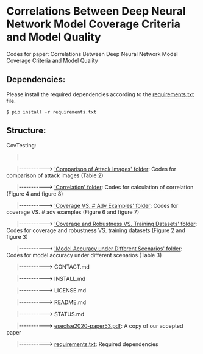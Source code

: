 # Correlations Between Deep Neural Network Model Coverage Criteria and Model Quality

Codes for paper: Correlations Between Deep Neural Network Model Coverage Criteria and Model Quality

## Dependencies:

Please install the required dependencies according to the [requirements.txt](https://github.com/DNNTesting/CovTesting/blob/master/requirements.txt) file. 

```$ pip install -r requirements.txt```

## Structure:

CovTesting:

&emsp;&emsp;|

&emsp;&emsp;|-----------> ['Comparison of Attack Images' folder](https://github.com/DNNTesting/CovTesting/tree/master/Comparison%20of%20Attack%20Images): Codes for comparison of attack images (Table 2)

&emsp;&emsp;|-----------> ['Correlation' folder](https://github.com/DNNTesting/CovTesting/tree/master/Correlation): Codes for calculation of correlation (Figure 4 and figure 8)

&emsp;&emsp;|-----------> ['Coverage VS. # Adv Examples' folder](https://github.com/DNNTesting/CovTesting/tree/master/Coverage%20VS.%20%23%20Adv%20Examples): Codes for coverage VS. # adv examples (Figure 6 and figure 7)

&emsp;&emsp;|-----------> ['Coverage and Robustness VS. Training Datasets' folder](https://github.com/DNNTesting/CovTesting/tree/master/Coverage%20and%20Robustness%20VS.%20Training%20Datasets): Codes for coverage and robustness VS. training datasets (Figure 2 and figure 3)

&emsp;&emsp;|-----------> ['Model Accuracy under Different Scenarios' folder](https://github.com/DNNTesting/CovTesting/tree/master/Model%20Accuracy%20under%20Different%20Scenarios): Codes for model accuracy under different scenarios (Table 3)

&emsp;&emsp;|-----------> CONTACT.md

&emsp;&emsp;|-----------> INSTALL.md

&emsp;&emsp;|-----------> LICENSE.md

&emsp;&emsp;|-----------> README.md

&emsp;&emsp;|-----------> STATUS.md

&emsp;&emsp;|-----------> [esecfse2020-paper53.pdf](https://github.com/DNNTesting/CovTesting/blob/master/esecfse2020-paper53.pdf): A copy of our accepted paper

&emsp;&emsp;|-----------> [requirements.txt](https://github.com/DNNTesting/CovTesting/blob/master/requirements.txt): Required dependencies

